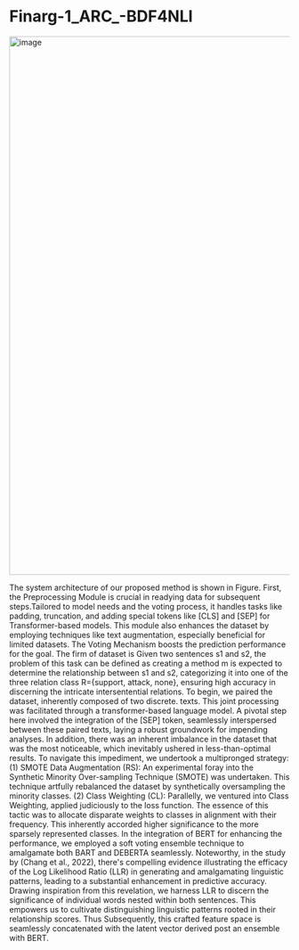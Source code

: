 # Finarg-1_ARC_-BDF4NLI
<img width="967" alt="image" src="https://github.com/nlptmu/Finarg-1_ARC_-BDF4NLI/assets/113884253/2ca99174-8508-4cae-8812-876ef1d3ea01">  

The system architecture of our proposed method is shown in Figure.
First, the Preprocessing Module is crucial in readying data for subsequent steps.Tailored to model needs and the voting process, it handles tasks like padding, truncation, and adding special tokens like [CLS] and [SEP] for Transformer-based models. This module also enhances the dataset by employing techniques like text augmentation, especially beneficial for limited datasets. The Voting Mechanism boosts the prediction performance for the goal.
The firm of dataset is Given two sentences s1 and s2, the problem of this task can be defined as creating a method m is expected to determine the relationship between s1 and s2, categorizing it into one of the three relation class R={support, attack, none}, ensuring high accuracy in discerning the intricate intersentential relations. To begin, we paired the dataset, inherently composed of two discrete. texts. This joint processing was facilitated through a transformer-based language model. A pivotal step here involved the integration of the [SEP] token, seamlessly interspersed between these paired texts, laying a robust groundwork for impending analyses.
In addition, there was an inherent imbalance in the dataset that was the most noticeable, which inevitably ushered in less-than-optimal results. To navigate this impediment, we undertook a multipronged
strategy: (1) SMOTE Data Augmentation (RS): An experimental foray into the Synthetic Minority Over-sampling Technique (SMOTE) was undertaken. This technique artfully rebalanced the dataset by synthetically oversampling the minority classes. (2) Class Weighting (CL): Parallelly, we ventured into Class Weighting, applied judiciously to the loss function. The essence of this tactic was to allocate disparate weights to classes in alignment with their frequency. This inherently accorded higher significance to the more sparsely represented classes. In the integration of BERT for enhancing the performance, we employed a soft voting ensemble technique to amalgamate both BART and DEBERTA seamlessly.
Noteworthy, in the study by (Chang et al., 2022), there's compelling evidence illustrating the efficacy of the Log Likelihood Ratio (LLR) in generating and amalgamating linguistic patterns, leading to a substantial enhancement in predictive accuracy. Drawing inspiration from this revelation, we harness LLR to discern the significance of individual words nested within both sentences. This empowers us to cultivate distinguishing linguistic patterns rooted in their relationship scores. Thus Subsequently, this crafted feature space is seamlessly concatenated with the latent vector derived post an ensemble with BERT.
